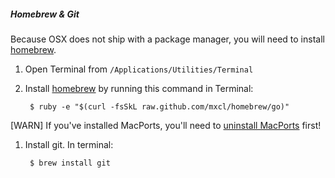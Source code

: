 ##### Homebrew & Git
Because OSX does not ship with a package manager, you will need to install [homebrew][homebrew].

1. Open Terminal from `/Applications/Utilities/Terminal`

1. Install [homebrew][homebrew] by running this command in Terminal:

        $ ruby -e "$(curl -fsSkL raw.github.com/mxcl/homebrew/go)"

  [WARN] If you've installed MacPorts, you'll need to [uninstall MacPorts](http://guide.macports.org/chunked/installing.macports.uninstalling.html) first!

1. Install git. In terminal:

        $ brew install git

[homebrew]: http://mxcl.github.com/homebrew/ "Homebrew"
[rbenv]: https://github.com/sstephenson/rbenv "rbenv"
[git]: http://git-scm.org "Git"
